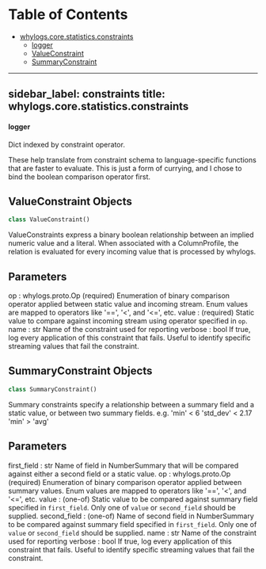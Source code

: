 # Table of Contents

* [whylogs.core.statistics.constraints](#whylogs.core.statistics.constraints)
  * [logger](#whylogs.core.statistics.constraints.logger)
  * [ValueConstraint](#whylogs.core.statistics.constraints.ValueConstraint)
  * [SummaryConstraint](#whylogs.core.statistics.constraints.SummaryConstraint)

---
sidebar_label: constraints
title: whylogs.core.statistics.constraints
---

#### logger

Dict indexed by constraint operator.

These help translate from constraint schema to language-specific functions that are faster to evaluate.
This is just a form of currying, and I chose to bind the boolean comparison operator first.

## ValueConstraint Objects

```python
class ValueConstraint()
```

ValueConstraints express a binary boolean relationship between an implied numeric value and a literal.
When associated with a ColumnProfile, the relation is evaluated for every incoming value that is processed by whylogs.

Parameters
----------
op : whylogs.proto.Op (required)
Enumeration of binary comparison operator applied between static value and incoming stream.
Enum values are mapped to operators like &#x27;==&#x27;, &#x27;&lt;&#x27;, and &#x27;&lt;=&#x27;, etc.
value :  (required)
Static value to compare against incoming stream using operator specified in `op`.
name : str
Name of the constraint used for reporting
verbose : bool
If true, log every application of this constraint that fails.
Useful to identify specific streaming values that fail the constraint.

## SummaryConstraint Objects

```python
class SummaryConstraint()
```

Summary constraints specify a relationship between a summary field and a static value,
or between two summary fields.
e.g.     &#x27;min&#x27; &lt; 6
&#x27;std_dev&#x27; &lt; 2.17
&#x27;min&#x27; &gt; &#x27;avg&#x27;

Parameters
----------
first_field : str
Name of field in NumberSummary that will be compared against either a second field or a static value.
op : whylogs.proto.Op (required)
Enumeration of binary comparison operator applied between summary values.
Enum values are mapped to operators like &#x27;==&#x27;, &#x27;&lt;&#x27;, and &#x27;&lt;=&#x27;, etc.
value :  (one-of)
Static value to be compared against summary field specified in `first_field`.
Only one of `value` or `second_field` should be supplied.
second_field :  (one-of)
Name of second field in NumberSummary to be compared against summary field specified in `first_field`.
Only one of `value` or `second_field` should be supplied.
name : str
Name of the constraint used for reporting
verbose : bool
If true, log every application of this constraint that fails.
Useful to identify specific streaming values that fail the constraint.

